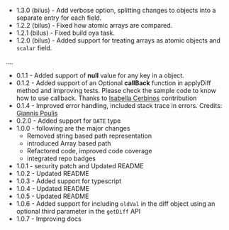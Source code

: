 -   1.3.0 (bilus) - Add verbose option, splitting changes to objects into a separate entry for each field.
-   1.2.2 (bilus) - Fixed how atomic arrays are compared.
-   1.2.1 (bilus) - Fixed build oya task.
-   1.2.0 (bilus) - Added support for treating arrays as atomic objects and `scalar` field.



....

-   0.1.1 - Added support of **null** value for any key in a object.
-   0.1.2 - Added support of an Optional **callBack** function in applyDiff method and improving tests. Please check the sample code to know how to use callback. Thanks to [Isabella Cerbinos][1] contribution
-   0.1.4 - Improved error handling, included stack trace in errors. Credits: [Giannis Poulis][2]
-   0.2.0 - Added support for `DATE` type
-   1.0.0 - following are the major changes
    -   Removed string based path representation
    -   introduced Array based path
    -   Refactored code, improved code coverage
    -   integrated repo badges
-   1.0.1 - security patch and Updated README
-   1.0.2 - Updated README
-   1.0.3 - Added support for typescript
-   1.0.4 - Updated README
-   1.0.5 - Updated README
-   1.0.6 - Added support for including `oldVal` in the diff object using an optional third parameter in the `getDiff` API
-   1.0.7 - Improving docs

[1]: https://github.com/IsabellaCerbino

[2]: https://github.com/ioanniswd
